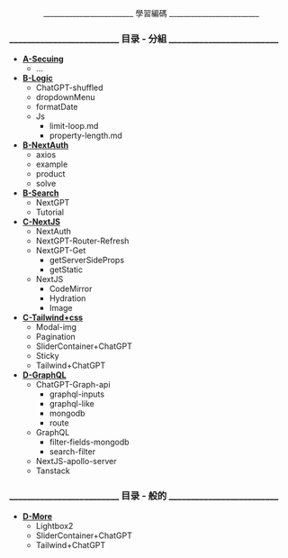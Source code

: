 <p align="center">
    _________________________ 學習編碼 _________________________
</p>

### _________________________ 目录 - 分組 _________________________

- [**A-Secuing**](https://github.com/SinsamutQ/fontend/tree/main/A-Secuing)
    - ...
- [**B-Logic**](https://github.com/SinsamutQ/fontend/tree/main/B-Logic)
    - ChatGPT-shuffled
    - dropdownMenu
    - formatDate
    - Js
        - limit-loop.md
        - property-length.md
- [**B-NextAuth**](https://github.com/SinsamutQ/fontend/tree/main/B-NextAuth)
    - axios
    - example
    - product
    - solve
- [**B-Search**](https://github.com/SinsamutQ/fontend/tree/main/B-Search)
    - NextGPT
    - Tutorial
- [**C-NextJS**](https://github.com/SinsamutQ/fontend/tree/main/C-NextJS)
    - NextAuth
    - NextGPT-Router-Refresh
    - NextGPT-Get
        - getServerSideProps
        - getStatic
    - NextJS
        - CodeMirror
        - Hydration
        - Image
- [**C-Tailwind+css**](https://github.com/SinsamutQ/fontend/tree/main/C-Tailwind+css)
    - Modal-img
    - Pagination
    - SliderContainer+ChatGPT
    - Sticky
    - Tailwind+ChatGPT
- [**D-GraphQL**](https://github.com/SinsamutQ/fontend/tree/main/D-GraphQL)
    - ChatGPT-Graph-api
        - graphql-inputs
        - graphql-like
        - mongodb
        - route
    - GraphQL
        - filter-fields-mongodb
        - search-filter
    - NextJS-apollo-server
    - Tanstack

### _________________________ 目录 - 般的 _________________________

- [**D-More**](https://github.com/SinsamutQ/fontend/tree/main/D-More)
    - Lightbox2
    - SliderContainer+ChatGPT
    - Tailwind+ChatGPT
